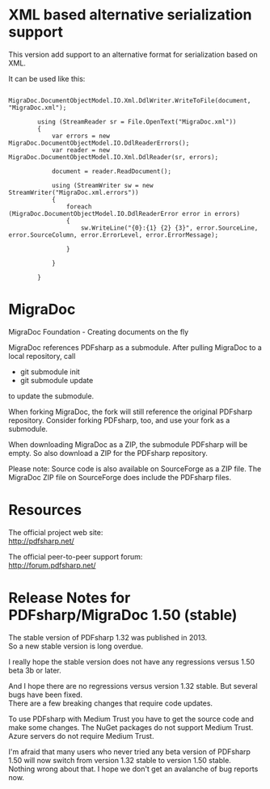 
# XML based alternative serialization support

This version add support to an alternative format for serialization based on XML.

It can be used like this:

			MigraDoc.DocumentObjectModel.IO.Xml.DdlWriter.WriteToFile(document, "MigraDoc.xml");

			using (StreamReader sr = File.OpenText("MigraDoc.xml"))
			{
				var errors = new MigraDoc.DocumentObjectModel.IO.DdlReaderErrors();
				var reader = new MigraDoc.DocumentObjectModel.IO.Xml.DdlReader(sr, errors);

				document = reader.ReadDocument();

				using (StreamWriter sw = new StreamWriter("MigraDoc.xml.errors"))
				{
					foreach (MigraDoc.DocumentObjectModel.IO.DdlReaderError error in errors)
					{
						sw.WriteLine("{0}:{1} {2} {3}", error.SourceLine, error.SourceColumn, error.ErrorLevel, error.ErrorMessage);

					}

				}

			}

# MigraDoc
MigraDoc Foundation - Creating documents on the fly

MigraDoc references PDFsharp as a submodule. After pulling MigraDoc to a local repository, call
* git submodule init
* git submodule update

to update the submodule.

When forking MigraDoc, the fork will still reference the original PDFsharp repository. Consider forking PDFsharp, too, and use your fork as a submodule.

When downloading MigraDoc as a ZIP, the submodule PDFsharp will be empty. So also download a ZIP for the PDFsharp repository.

Please note: Source code is also available on SourceForge as a ZIP file. The MigraDoc ZIP file on SourceForge does include the PDFsharp files.

# Resources

The official project web site:  
http://pdfsharp.net/

The official peer-to-peer support forum:  
http://forum.pdfsharp.net/

# Release Notes for PDFsharp/MigraDoc 1.50 (stable)

The stable version of PDFsharp 1.32 was published in 2013.  
So a new stable version is long overdue.

I really hope the stable version does not have any regressions versus 1.50 beta 3b or later.

And I hope there are no regressions versus version 1.32 stable. But several bugs have been fixed.  
There are a few breaking changes that require code updates.

To use PDFsharp with Medium Trust you have to get the source code and make some changes. The NuGet packages do not support Medium Trust.  
Azure servers do not require Medium Trust.

I'm afraid that many users who never tried any beta version of PDFsharp 1.50 will now switch from version 1.32 stable to version 1.50 stable.  
Nothing wrong about that. I hope we don't get an avalanche of bug reports now.
